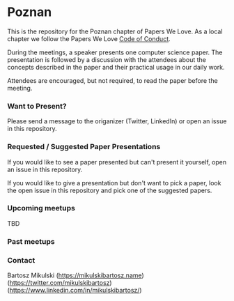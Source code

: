 # Poznan

This is the repository for the Poznan chapter of Papers We Love. As a local chapter we follow the Papers We Love [Code of Conduct](https://github.com/papers-we-love/poznan/blob/master/code-of-conduct.md).

During the meetings, a speaker presents one computer science paper. The presentation is followed by a discussion with the attendees about the concepts described in the paper and their practical usage in our daily work.

Attendees are encouraged, but not required, to read the paper before the meeting.

### Want to Present?

Please send a message to the origanizer (Twitter, LinkedIn) or open an issue in this repository.

### Requested / Suggested Paper Presentations

If you would like to see a paper presented but can't present it yourself, open an issue in this repository.

If you would like to give a presentation but don't want to pick a paper, look the open issue in this repository and pick one of the suggested papers.

### Upcoming meetups

TBD

### Past meetups



### Contact

Bartosz Mikulski (https://mikulskibartosz.name) (https://twitter.com/mikulskibartosz) (https://www.linkedin.com/in/mikulskibartosz/)
